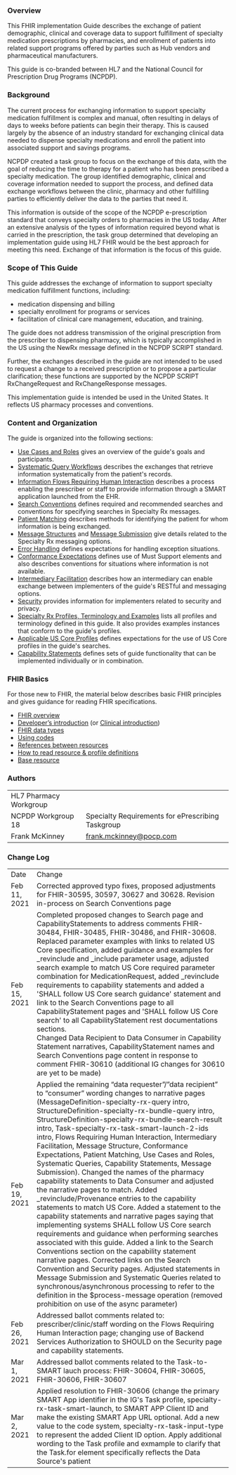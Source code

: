 ### Overview
This FHIR implementation Guide describes the exchange of patient demographic, clinical and coverage data to support fulfillment of specialty medication prescriptions by pharmacies, and enrollment of patients into related support programs offered by parties such as Hub vendors and pharmaceutical manufacturers.

This guide is co-branded between HL7 and the National Council for Prescription Drug Programs (NCPDP).

### Background

The current process for exchanging information to support specialty medication fulfillment is complex and manual, often resulting in delays of days to weeks before patients can begin their therapy. This is caused largely by the absence of an industry standard for exchanging clinical data needed to dispense specialty medications and enroll the patient into associated support and savings programs.

NCPDP created a task group to focus on the exchange of this data, with the goal of reducing the time to therapy for a patient who has been prescribed a specialty medication. The group identified demographic, clinical and coverage information needed to support the process, and defined data exchange workflows between the clinic, pharmacy and other fulfilling parties to efficiently deliver the data to the parties that need it.

This information is outside of the scope of the NCPDP e-prescription standard that conveys specialty orders to pharmacies in the US today. After an extensive analysis of the types of information required beyond what is carried in the prescription, the task group determined that developing an implementation guide using HL7 FHIR would be the best approach for meeting this need. Exchange of that information is the focus of this guide. 

### Scope of This Guide

This guide addresses the exchange of information to support specialty medication fulfillment functions, including:

- medication dispensing and billing
- specialty enrollment for programs or services
- facilitation of clinical care management, education, and training.

The guide does not address transmission of the original prescription from the prescriber to dispensing pharmacy, which is typically accomplished in the US using the NewRx message defined in the NCPDP SCRIPT standard. 

Further, the exchanges described in the guide are not intended to be used to request a change to a received prescription or to propose a particular clarification; these functions are supported by the NCPDP SCRIPT RxChangeRequest and RxChangeResponse messages.

This implementation guide is intended be used in the United States. It reflects US pharmacy processes and conventions.

### Content and Organization

The guide is organized into the following sections:

- [Use Cases and Roles](roles.html) gives an overview of the guide's goals and participants.
- [Systematic Query Workflows](systematic-queries.html) describes the exchanges that retrieve information systematically from the patient's records.
- [Information Flows Requiring Human Interaction](human-interaction.html) describes a process enabling the prescriber or staff to provide information through a SMART application launched from the EHR.
- [Search Conventions](searches.html) defines required and recommended searches and conventions for specifying searches in Specialty Rx messages.
- [Patient Matching](patient-matching.html) describes methods for identifying the patient for whom information is being exchanged.
- [Message Structures](message-structure.html) and [Message Submission](message-submission.html) give details related to the Specialty Rx messaging options.
- [Error Handling](error-handling.html) defines expectations for handling exception situations.
- [Conformance Expectations](missing-data.html) defines use of Must Support elements and also describes conventions for situations where information is not available.
- [Intermediary Facilitation](intermediary.html) describes how an intermediary can enable exchange between implementers of the guide's RESTful and messaging options.
- [Security](security.html) provides information for implementers related to security and privacy.
- [Specialty Rx Profiles, Terminology and Examples](artifacts.html) lists all profiles and terminology defined in this guide. It also provides examples instances that conform to the guide's profiles.
- [Applicable US Core Profiles](us-core-profiles.html) defines expectations for the use of US Core profiles in the guide's searches.
- [Capability Statements](capability-statements.html) defines sets of guide functionality that can be implemented individually or in combination.

### FHIR Basics 

For those new to FHIR, the material below describes basic FHIR principles and gives guidance for reading FHIR specifications.

- [FHIR overview](http://hl7.org/fhir/R4/overview.html)
- [Developer’s introduction](http://hl7.org/fhir/R4/overview-dev.html) (or [Clinical introduction](http://hl7.org/fhir/R4/overview-clinical.html))
- [FHIR data types](http://hl7.org/fhir/R4/datatypes.html)
- [Using codes](http://hl7.org/fhir/R4/terminologies.html)
- [References between resources](http://hl7.org/fhir/R4/references.html)
- [How to read resource & profile definitions](http://hl7.org/fhir/R4/formats.html)
- [Base resource](http://hl7.org/fhir/R4/resource.html)

### Authors

  <table class="grid">
    <tbody>
	  <tr>
		<td>HL7 Pharmacy Workgroup</td>
		<td></td>
  	  </tr>
	  <tr>
		<td>NCPDP Workgroup 18</td>
		<td>Specialty Requirements for ePrescribing Taskgroup</td>
  	  </tr>
	  <tr>
		<td>Frank McKinney</td>
		<td><a href="mailto:frank.mckinney@pocp.com">frank.mckinney@pocp.com</a></td>
	  </tr>
	</tbody>
  </table>

### Change Log

  <table class="grid">
    <tbody>
	  <tr>
		<td>Date</td>
		<td>Change</td>
  	  </tr>
	  <tr>
		<td>Feb 11, 2021</td>
		<td>Corrected approved typo fixes, proposed adjustments for FHIR-30595, 30597, 30627 and 30628. Revision in-process on Search Conventions page</td>
  	  </tr>
	  <tr>
		<td>Feb 15, 2021</td>
		<td>Completed proposed changes to Search page and CapabilityStatements to address comments FHIR-30484, FHIR-30485, FHIR-30486, and FHIR-30608. Replaced parameter examples with links to related US Core specification, added guidance and examples for _revinclude and _include parameter usage, adjusted search example to match US Core required parameter combination for MedicationRequest, added _revinclude requirements to capability statements and added a 'SHALL follow US Core search guidance' statement and link to the Search Conventions page to all CapabilityStatement pages and 'SHALL follow US Core search' to all CapabilityStatement rest documentations sections. <br/>Changed Data Recipient to Data Consumer in Capability Statement narratives, CapabilityStatement names and Search Conventions page content in response to comment FHIR-30610 (additional IG changes for 30610 are yet to be made)</td>
  	  </tr>
	  <tr>
		<td>Feb 19, 2021</td>
		<td>Applied the remaining “data requester”/”data recipient” to “consumer” wording changes to narrative pages (MessageDefinition-specialty-rx-query intro, StructureDefinition-specialty-rx-bundle-query intro, StructureDefinition-specialty-rx-bundle-search-result intro, Task-specialty-rx-task-smart-launch-2-ids intro, Flows Requiring Human Interaction, Intermediary Facilitation, Message Structure, Conformance Expectations, Patient Matching, Use Cases and Roles, Systematic Queries, Capability Statements, Message Submission). Changed the names of the pharmacy capability statements to Data Consumer and adjusted the narrative pages to match. Added _revinclude/Provenance entries to the capability statements to match US Core. Added a statement to the capability statements and narrative pages saying that implementing systems SHALL follow US Core search requirements and guidance when performing searches associated with this guide. Added a link to the Search Conventions section on the capability statement narrative pages. Corrected links on the Search Convention and Security pages. Adjusted statements in Message Submission and Systematic Queries related to synchronous/asynchronous processing to refer to the definition in the $process-message operation (removed prohibition on use of the async parameter)</td>
  	  </tr>
	  <tr>
		<td>Feb 26, 2021</td>
		<td>Addressed ballot comments related to: prescriber/clinic/staff wording on the Flows Requiring Human Interaction page; changing use of Backend Services Authorization to SHOULD on the Security page and capability statements. </td>
  	  </tr>
	  <tr>
		<td>Mar 1, 2021</td>
		<td>Addressed ballot comments related to the Task-to-SMART lauch process: FHIR-30604, FHIR-30605, FHIR-30606, FHIR-30607</td>
  	  </tr>
	  <tr>
		<td>Mar 2, 2021</td>
		<td>Applied resolution to FHIR-30606 (change the primary SMART App identifier in the IG's Task profile, specialty-rx-task-smart-launch, to SMART APP Client ID and make the existing SMART App URL optional. Add a new value to the code system, specialty-rx-task-input-type to represent the added Client ID option. Apply additional wording to the Task profile and exmample to clarify that the Task.for element specifically reflects the Data Source's patient</td>
  	  </tr>
   </tbody>
  </table>

<br />
















